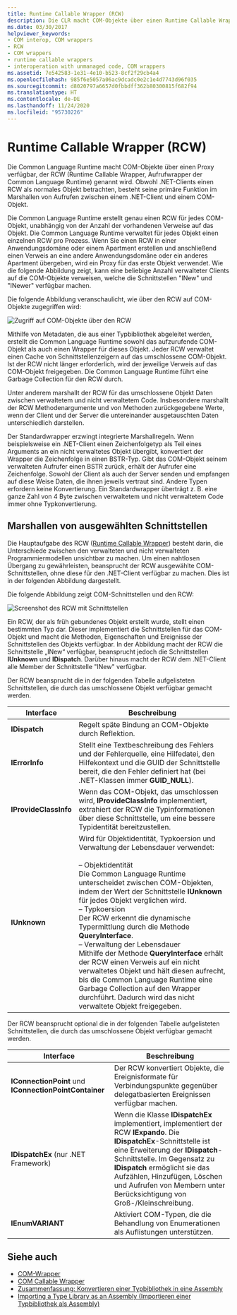 ```yaml
---
title: Runtime Callable Wrapper (RCW)
description: Die CLR macht COM-Objekte über einen Runtime Callable Wrapper verfügbar, der Aufrufe zwischen einem .NET-Client und einem COM-Objekt verwaltet.
ms.date: 03/30/2017
helpviewer_keywords:
- COM interop, COM wrappers
- RCW
- COM wrappers
- runtime callable wrappers
- interoperation with unmanaged code, COM wrappers
ms.assetid: 7e542583-1e31-4e10-b523-8cf2f29cb4a4
ms.openlocfilehash: 985f6e5057a06ac9dcadc0e2c1e4d7743d96f035
ms.sourcegitcommit: d8020797a6657d0fbbdff362b80300815f682f94
ms.translationtype: HT
ms.contentlocale: de-DE
ms.lasthandoff: 11/24/2020
ms.locfileid: "95730226"
---
```

# <a name="runtime-callable-wrapper"></a>Runtime Callable Wrapper (RCW)

Die Common Language Runtime macht COM-Objekte über einen Proxy verfügbar, der RCW (Runtime Callable Wrapper, Aufrufwrapper der Common Language Runtime) genannt wird. Obwohl .NET-Clients einen RCW als normales Objekt betrachten, besteht seine primäre Funktion im Marshallen von Aufrufen zwischen einem .NET-Client und einem COM-Objekt.  
  
 Die Common Language Runtime erstellt genau einen RCW für jedes COM-Objekt, unabhängig von der Anzahl der vorhandenen Verweise auf das Objekt. Die Common Language Runtime verwaltet für jedes Objekt einen einzelnen RCW pro Prozess.  Wenn Sie einen RCW in einer Anwendungsdomäne oder einem Apartment erstellen und anschließend einen Verweis an eine andere Anwendungsdomäne oder ein anderes Apartment übergeben, wird ein Proxy für das erste Objekt verwendet.  Wie die folgende Abbildung zeigt, kann eine beliebige Anzahl verwalteter Clients auf die COM-Objekte verweisen, welche die Schnittstellen "INew" und "INewer" verfügbar machen.  

Die folgende Abbildung veranschaulicht, wie über den RCW auf COM-Objekte zugegriffen wird:

 ![Zugriff auf COM-Objekte über den RCW](./media/runtime-callable-wrapper/runtime-callable-wrapper.gif)  

 Mithilfe von Metadaten, die aus einer Typbibliothek abgeleitet werden, erstellt die Common Language Runtime sowohl das aufzurufende COM-Objekt als auch einen Wrapper für dieses Objekt. Jeder RCW verwaltet einen Cache von Schnittstellenzeigern auf das umschlossene COM-Objekt. Ist der RCW nicht länger erforderlich, wird der jeweilige Verweis auf das COM-Objekt freigegeben. Die Common Language Runtime führt eine Garbage Collection für den RCW durch.  
  
 Unter anderem marshallt der RCW für das umschlossene Objekt Daten zwischen verwaltetem und nicht verwaltetem Code. Insbesondere marshallt der RCW Methodenargumente und von Methoden zurückgegebene Werte, wenn der Client und der Server die untereinander ausgetauschten Daten unterschiedlich darstellen.  
  
 Der Standardwrapper erzwingt integrierte Marshallregeln. Wenn beispielsweise ein .NET-Client einen Zeichenfolgetyp als Teil eines Arguments an ein nicht verwaltetes Objekt übergibt, konvertiert der Wrapper die Zeichenfolge in einen BSTR-Typ. Gibt das COM-Objekt seinem verwalteten Aufrufer einen BSTR zurück, erhält der Aufrufer eine Zeichenfolge. Sowohl der Client als auch der Server senden und empfangen auf diese Weise Daten, die ihnen jeweils vertraut sind. Andere Typen erfordern keine Konvertierung. Ein Standardwrapper überträgt z. B. eine ganze Zahl von 4 Byte zwischen verwaltetem und nicht verwaltetem Code immer ohne Typkonvertierung.  
  
## <a name="marshaling-selected-interfaces"></a>Marshallen von ausgewählten Schnittstellen  

 Die Hauptaufgabe des RCW ([Runtime Callable Wrapper](runtime-callable-wrapper.md)) besteht darin, die Unterschiede zwischen den verwalteten und nicht verwalteten Programmiermodellen unsichtbar zu machen. Um einen nahtlosen Übergang zu gewährleisten, beansprucht der RCW ausgewählte COM-Schnittstellen, ohne diese für den .NET-Client verfügbar zu machen. Dies ist in der folgenden Abbildung dargestellt.

 Die folgende Abbildung zeigt COM-Schnittstellen und den RCW:
  
 ![Screenshot des RCW mit Schnittstellen](./media/runtime-callable-wrapper/runtime-callable-wrapper-interfaces.gif)  
  
 Ein RCW, der als früh gebundenes Objekt erstellt wurde, stellt einen bestimmten Typ dar. Dieser implementiert die Schnittstellen für das COM-Objekt und macht die Methoden, Eigenschaften und Ereignisse der Schnittstellen des Objekts verfügbar. In der Abbildung macht der RCW die Schnittstelle „INew“ verfügbar, beansprucht jedoch die Schnittstellen **IUnknown** und **IDispatch**. Darüber hinaus macht der RCW dem .NET-Client alle Member der Schnittstelle "INew" verfügbar.  
  
 Der RCW beansprucht die in der folgenden Tabelle aufgelisteten Schnittstellen, die durch das umschlossene Objekt verfügbar gemacht werden.  
  
|Interface|Beschreibung|  
|---------------|-----------------|  
|**IDispatch**|Regelt späte Bindung an COM-Objekte durch Reflektion.|  
|**IErrorInfo**|Stellt eine Textbeschreibung des Fehlers und der Fehlerquelle, eine Hilfedatei, den Hilfekontext und die GUID der Schnittstelle bereit, die den Fehler definiert hat (bei .NET-Klassen immer **GUID_NULL**).|  
|**IProvideClassInfo**|Wenn das COM-Objekt, das umschlossen wird, **IProvideClassInfo** implementiert, extrahiert der RCW die Typinformationen über diese Schnittstelle, um eine bessere Typidentität bereitzustellen.|  
|**IUnknown**|Wird für Objektidentität, Typkoersion und Verwaltung der Lebensdauer verwendet:<br /><br /> – Objektidentität<br />     Die Common Language Runtime unterscheidet zwischen COM-Objekten, indem der Wert der Schnittstelle **IUnknown** für jedes Objekt verglichen wird.<br />– Typkoersion<br />     Der RCW erkennt die dynamische Typermittlung durch die Methode **QueryInterface**.<br />– Verwaltung der Lebensdauer<br />     Mithilfe der Methode **QueryInterface** erhält der RCW einen Verweis auf ein nicht verwaltetes Objekt und hält diesen aufrecht, bis die Common Language Runtime eine Garbage Collection auf den Wrapper durchführt. Dadurch wird das nicht verwaltete Objekt freigegeben.|  
  
 Der RCW beansprucht optional die in der folgenden Tabelle aufgelisteten Schnittstellen, die durch das umschlossene Objekt verfügbar gemacht werden.  
  
|Interface|Beschreibung|  
|---------------|-----------------|  
|**IConnectionPoint** und **IConnectionPointContainer**|Der RCW konvertiert Objekte, die Ereignisformate für Verbindungspunkte gegenüber delegatbasierten Ereignissen verfügbar machen.|  
|**IDispatchEx** (nur .NET Framework) |Wenn die Klasse **IDispatchEx** implementiert, implementiert der RCW **IExpando**. Die **IDispatchEx**-Schnittstelle ist eine Erweiterung der **IDispatch**-Schnittstelle. Im Gegensatz zu **IDispatch** ermöglicht sie das Aufzählen, Hinzufügen, Löschen und Aufrufen von Membern unter Berücksichtigung von Groß-/Kleinschreibung.|  
|**IEnumVARIANT**|Aktiviert COM-Typen, die die Behandlung von Enumerationen als Auflistungen unterstützen.|  
  
## <a name="see-also"></a>Siehe auch

- [COM-Wrapper](com-wrappers.md)
- [COM Callable Wrapper](com-callable-wrapper.md)
- [Zusammenfassung: Konvertieren einer Typbibliothek in eine Assembly](/previous-versions/dotnet/netframework-4.0/k83zzh38(v=vs.100))
- [Importing a Type Library as an Assembly (Importieren einer Typbibliothek als Assembly)](../../framework/interop/importing-a-type-library-as-an-assembly.md)
